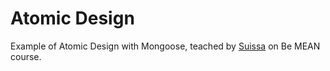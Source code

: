# Atomic Design

Example of Atomic Design with Mongoose, teached by [Suissa](http://github.com/suissa) on Be MEAN
course. 
